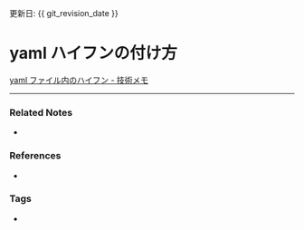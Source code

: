 更新日: {{ git_revision_date }}

# yaml ハイフンの付け方
[yaml ファイル内のハイフン - 技術メモ](https://akrad.hatenablog.com/entry/2019/10/20/180501)

----
### Related Notes
- 

### References
- 

### Tags
- 